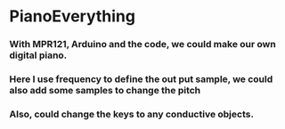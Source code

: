 # PianoEverything
### With MPR121, Arduino and the code, we could make our own digital piano.
### Here I use frequency to define the out put sample, we could also add some samples to change the pitch
### Also, could change the keys to any conductive objects.
